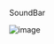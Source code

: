 SoundBar

![image](https://user-images.githubusercontent.com/100283238/163729416-5e0b8d13-ffb9-4324-9332-4de01073e9fd.png)
